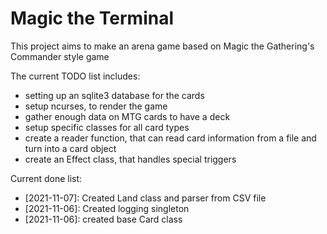 # Magic the Terminal

This project aims to make an arena game based on Magic the Gathering's Commander style game

The current TODO list includes:
* setting up an sqlite3 database for the cards
* setup ncurses, to render the game
* gather enough data on MTG cards to have a deck
* setup specific classes for all card types
* create a reader function, that can read card information from a file and turn into a card object
* create an Effect class, that handles special triggers

Current done list:
* [2021-11-07]: Created Land class and parser from CSV file
* [2021-11-06]: Created logging singleton
* [2021-11-06]: created base Card class
